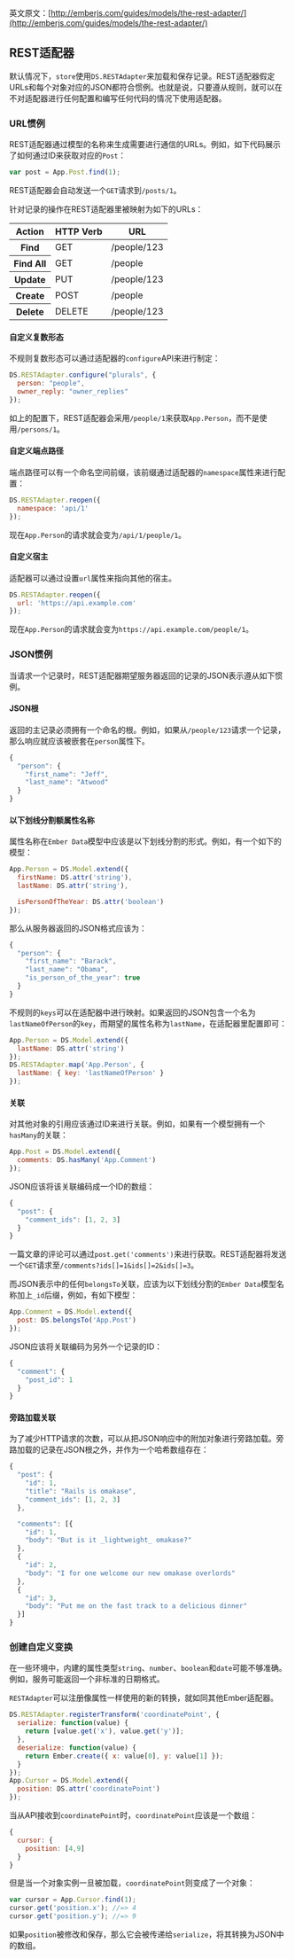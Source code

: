 英文原文：[http://emberjs.com/guides/models/the-rest-adapter/](http://emberjs.com/guides/models/the-rest-adapter/)

## REST适配器

默认情况下，`store`使用`DS.RESTAdapter`来加载和保存记录。REST适配器假定URLs和每个对象对应的JSON都符合惯例。也就是说，只要遵从规则，就可以在不对适配器进行任何配置和编写任何代码的情况下使用适配器。

### URL惯例

REST适配器通过模型的名称来生成需要进行通信的URLs。例如，如下代码展示了如何通过ID来获取对应的`Post`：

```js
var post = App.Post.find(1);
```

REST适配器会自动发送一个`GET`请求到`/posts/1`。

针对记录的操作在REST适配器里被映射为如下的URLs：

<table>
  <thead>
    <tr><th>Action</th><th>HTTP Verb</th><th>URL</th></tr>
  </thead>
  <tbody>
    <tr><th>Find</th><td>GET</td><td>/people/123</td></tr>
    <tr><th>Find All</th><td>GET</td><td>/people</td></tr>
    <tr><th>Update</th><td>PUT</td><td>/people/123</td></tr>
    <tr><th>Create</th><td>POST</td><td>/people</td></tr>
    <tr><th>Delete</th><td>DELETE</td><td>/people/123</td></tr>
  </tbody>
</table>

#### 自定义复数形态

不规则复数形态可以通过适配器的`configure`API来进行制定：

```js
DS.RESTAdapter.configure("plurals", {
  person: "people",
  owner_reply: "owner_replies"
});
```

如上的配置下，REST适配器会采用`/people/1`来获取`App.Person`，而不是使用`/persons/1`。

#### 自定义端点路径

端点路径可以有一个命名空间前缀，该前缀通过适配器的`namespace`属性来进行配置：

```js
DS.RESTAdapter.reopen({
  namespace: 'api/1'
});
```

现在`App.Person`的请求就会变为`/api/1/people/1`。

#### 自定义宿主

适配器可以通过设置`url`属性来指向其他的宿主。

```js
DS.RESTAdapter.reopen({
  url: 'https://api.example.com'
});
```

现在`App.Person`的请求就会变为`https://api.example.com/people/1`。

### JSON惯例

当请求一个记录时，REST适配器期望服务器返回的记录的JSON表示遵从如下惯例。

#### JSON根

返回的主记录必须拥有一个命名的根。例如，如果从`/people/123`请求一个记录，那么响应就应该被嵌套在`person`属性下。

```js
{
  "person": {
    "first_name": "Jeff",
    "last_name": "Atwood"
  }
}
```

#### 以下划线分割额属性名称

属性名称在`Ember Data`模型中应该是以下划线分割的形式。例如，有一个如下的模型：

```js
App.Person = DS.Model.extend({
  firstName: DS.attr('string'),
  lastName: DS.attr('string'),

  isPersonOfTheYear: DS.attr('boolean')
});
```

那么从服务器返回的JSON格式应该为：

```js
{
  "person": {
    "first_name": "Barack",
    "last_name": "Obama",
    "is_person_of_the_year": true
  }
}
```

不规则的`keys`可以在适配器中进行映射。如果返回的JSON包含一个名为`lastNameOfPerson`的`key`，而期望的属性名称为`lastName`，在适配器里配置即可：

```js
App.Person = DS.Model.extend({
  lastName: DS.attr('string')
});
DS.RESTAdapter.map('App.Person', {
  lastName: { key: 'lastNameOfPerson' }
});
```

#### 关联

对其他对象的引用应该通过ID来进行关联。例如，如果有一个模型拥有一个`hasMany`的关联：

```js
App.Post = DS.Model.extend({
  comments: DS.hasMany('App.Comment')
});
```

JSON应该将该关联编码成一个ID的数组：

```js
{
  "post": {
    "comment_ids": [1, 2, 3]
  }
}
```

一篇文章的评论可以通过`post.get('comments')`来进行获取。REST适配器将发送一个`GET`请求至`/comments?ids[]=1&ids[]=2&ids[]=3`。

而JSON表示中的任何`belongsTo`关联，应该为以下划线分割的`Ember
Data`模型名称加上`_id`后缀，例如，有如下模型：

```js
App.Comment = DS.Model.extend({
  post: DS.belongsTo('App.Post')
});
```

JSON应该将关联编码为另外一个记录的ID：

```js
{
  "comment": {
    "post_id": 1
  }
}
```

#### 旁路加载关联

为了减少HTTP请求的次数，可以从把JSON响应中的附加对象进行旁路加载。旁路加载的记录在JSON根之外，并作为一个哈希数组存在：

```js
{
  "post": {
    "id": 1,
    "title": "Rails is omakase",
    "comment_ids": [1, 2, 3]
  },

  "comments": [{
    "id": 1,
    "body": "But is it _lightweight_ omakase?"
  },
  {
    "id": 2,
    "body": "I for one welcome our new omakase overlords"
  },
  {
    "id": 3,
    "body": "Put me on the fast track to a delicious dinner"
  }]
}
```

### 创建自定义变换

在一些环境中，内建的属性类型`string`、`number`、`boolean`和`date`可能不够准确。例如，服务可能返回一个非标准的日期格式。

`RESTAdapter`可以注册像属性一样使用的新的转换，就如同其他Ember适配器。

```js
DS.RESTAdapter.registerTransform('coordinatePoint', {
  serialize: function(value) {
    return [value.get('x'), value.get('y')];
  },
  deserialize: function(value) {
    return Ember.create({ x: value[0], y: value[1] });
  }
});
App.Cursor = DS.Model.extend({
  position: DS.attr('coordinatePoint')
});
```

当从API接收到`coordinatePoint`时，`coordinatePoint`应该是一个数组：

```js
{
  cursor: {
    position: [4,9]
  }
}
```

但是当一个对象实例一旦被加载，`coordinatePoint`则变成了一个对象：

```js
var cursor = App.Cursor.find(1);
cursor.get('position.x'); //=> 4
cursor.get('position.y'); //=> 9
```

如果`position`被修改和保存，那么它会被传递给`serialize`，将其转换为JSON中的数组。

